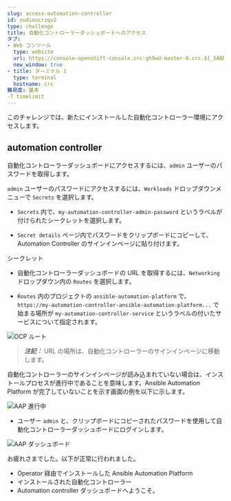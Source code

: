 ```yaml
---
slug: access-automation-controller
id: nudioocrzqv2
type: challenge
title: 自動化コントローラーダッシュボードへのアクセス
タブ:
- Web コンソール
  type: website
  url: https://console-openshift-console.crc-gh9wd-master-0.crc.${_SANDBOX_ID}.instruqt.io
  new_window: true
- title: ターミナル 1
  type: terminal
  hostname: crc
難易度: 基本
-T timelimit
---
```

このチャレンジでは、新たにインストールした自動化コントローラー環境にアクセスします。

## automation controller

自動化コントローラーダッシュボードにアクセスするには、`admin` ユーザーのパスワードを取得します。

`admin` ユーザーのパスワードにアクセスするには、`Workloads` ドロップダウンメニューで `Secrets` を選択します。

* `Secrets` 内で、`my-automation-controller-admin-password` というラベルが付けられたシークレットを選択します。

* `Secret details` ページ内でパスワードをクリップボードにコピーして、Automation Controller のサインインページに貼り付けます。

シークレット

* 自動化コントローラーダッシュボードの URL を取得するには、`Networking` ドロップダウン内の `Routes` を選択します。

* `Routes` 内のプロジェクトの `ansible-automation-platform` で、`https://my-automation-controller-ansible-automation-platform...` で始まる場所が `my-automation-controller-service` というラベルの付いたサービスについて指定されます。

![OCP ルート](../assets/my-automation-controller-route.png)

> **_注記：_** URL の場所は、自動化コントローラーのサインインページに移動します。

自動化コントローラーのサインインページが読み込まれていない場合は、インストールプロセスが進行中であることを意味します。Ansible Automation Platform が完了していないことを示す画面の例を以下に示します。

![AAP 進行中](../assets/aap_in_progress.png)

* ユーザー `admin` と、クリップボードにコピーされたパスワードを使用して自動化コントローラーダッシュボードにログインします。

![AAP ダッシュボード](../assets/aap_dashboard.png)

お疲れさまでした。以下が正常に行われました。

* Operator 経由でインストールした Ansible Automation Platform
* インストールされた自動化コントローラー
* Automation controller ダッシュボードへようこそ。
